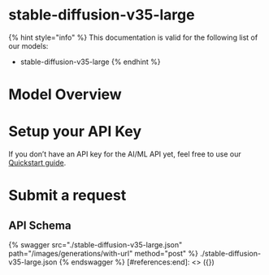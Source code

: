 [#references:start]: <> ({ "template": "openapi" })
# stable-diffusion-v35-large

{% hint style="info" %}
This documentation is valid for the following list of our models:
* stable-diffusion-v35-large
{% endhint %}

# Model Overview


# Setup your API Key
If you don’t have an API key for the AI/ML API yet, feel free to use our [Quickstart guide](https://docs.aimlapi.com/quickstart/setting-up).

# Submit a request
## API Schema
{% swagger src="./stable-diffusion-v35-large.json" path="/images/generations/with-url" method="post" %}
./stable-diffusion-v35-large.json
{% endswagger %}
[#references:end]: <> ({})